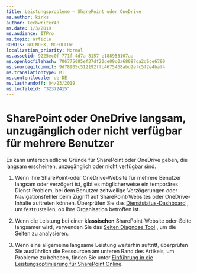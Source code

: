 ```yaml
---
title: Leistungsprobleme – SharePoint oder OneDrive
ms.author: kirks
author: Techwriter40
ms.date: 1/3/2019
ms.audience: ITPro
ms.topic: article
ROBOTS: NOINDEX, NOFOLLOW
localization_priority: Normal
ms.assetid: 9225ec0f-771f-4d7a-8157-e188953107aa
ms.openlocfilehash: 706775085ef37df20de09c0a68097ca2d6ce6790
ms.sourcegitcommit: 9d78905c512192ffc4675468abd2efc5f2e4baf4
ms.translationtype: MT
ms.contentlocale: de-DE
ms.lasthandoff: 04/23/2019
ms.locfileid: "32372415"
---
```

# <a name="sharepoint-or-onedrive-slow-inaccessible-or-unavailable-for-multiple-users"></a>SharePoint oder OneDrive langsam, unzugänglich oder nicht verfügbar für mehrere Benutzer

Es kann unterschiedliche Gründe für SharePoint oder OneDrive geben, die langsam erscheinen, unzugänglich oder nicht verfügbar sind. 
  
1. Wenn Ihre SharePoint-oder OneDrive-Website für mehrere Benutzer langsam oder verzögert ist, gibt es möglicherweise ein temporäres Dienst Problem, bei dem Benutzer zeitweilige Verzögerungen oder Navigationsfehler beim Zugriff auf SharePoint-Websites oder OneDrive-Inhalte auftreten können. Überprüfen Sie das [Dienststatus-Dashboard](https://admin.microsoft.com/AdminPortal/Home#/servicehealth) , um festzustellen, ob Ihre Organisation betroffen ist. 
  
2. Wenn die Leistung bei einer **klassischen** SharePoint-Website oder-Seite langsamer wird, verwenden Sie das [Seiten Diagnose Tool](https://aka.ms/perftool) , um die Seiten zu analysieren. 
  
3. Wenn eine allgemeine langsame Leistung weiterhin auftritt, überprüfen Sie ausführlich die Ressourcen am unteren Rand des Artikels, um Probleme zu beheben, finden Sie unter [Einführung in die Leistungsoptimierung für SharePoint Online](https://go.microsoft.com/fwlink/?linkid=2024334).
  

